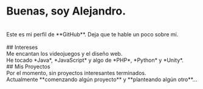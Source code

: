 # Buenas, soy Alejandro.
<br>
Este es mi perfil de **GitHub**. Deja que te hable un poco sobre mí.
<br>
<br>
## Intereses
<br>
Me encantan los videojuegos y el diseño web.
<br>
He tocado *Java*, *JavaScript* y algo de *PHP*, *Python* y *Unity*.
<br>
## Mis Proyectos
<br>
Por el momento, sin proyectos interesantes terminados.
<br>
Actualmente **comenzando algún proyecto** y **planteando algún otro**...
